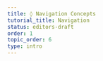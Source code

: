 ```yaml
---
title: ◊ Navigation Concepts
tutorial_title: Navigation
status: editors-draft
order: 1
topic_order: 6
type: intro
---
```


